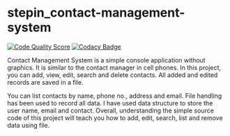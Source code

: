 # stepin_contact-management-system

[![Code Quality Score](https://www.code-inspector.com/project/13/score/svg)](https://www.code-inspector.com/public/project/13/POK/dashboard)
[![Codacy Badge](https://app.codacy.com/project/badge/Grade/600e98177b7f437fa3f196b68cb00166)](https://www.codacy.com/gh/nellurisairam/stepin_contact-management-system/dashboard?utm_source=github.com&amp;utm_medium=referral&amp;utm_content=nellurisairam/stepin_contact-management-system&amp;utm_campaign=Badge_Grade)

Contact Management System is a simple console application without graphics. It is similar to the contact manager in cell phones. In this  project, you can add, view, edit, search and delete contacts. All added and edited records are saved in a file.

You can list contacts by name, phone no., address and email. File handling has been used to record all data. I have used data structure to store the user name, email and contact. Overall, understanding the simple source code of this project will teach you how to add, edit, search, list and remove data using file.
